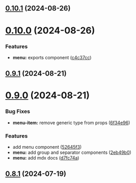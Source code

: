 ## [0.10.1](https://github.com/alancleyton/awesome-ui/compare/v0.10.0...v0.10.1) (2024-08-26)



# [0.10.0](https://github.com/alancleyton/awesome-ui/compare/v0.9.1...v0.10.0) (2024-08-26)


### Features

* **menu:** exports component ([c4c37cc](https://github.com/alancleyton/awesome-ui/commit/c4c37cc8d41848f8149ecfea6153cc1758271076))



## [0.9.1](https://github.com/alancleyton/awesome-ui/compare/v0.9.0...v0.9.1) (2024-08-21)



# [0.9.0](https://github.com/alancleyton/awesome-ui/compare/v0.8.1...v0.9.0) (2024-08-21)


### Bug Fixes

* **menu-item:** remove generic type from props ([6f34e96](https://github.com/alancleyton/awesome-ui/commit/6f34e96a2376b69f8717e5f468036dc9dfa97d6b))


### Features

* add menu component ([52645f3](https://github.com/alancleyton/awesome-ui/commit/52645f3595f73177eb6c088383906a086ff7f20e))
* **menu:** add group and separator components ([2eb49b0](https://github.com/alancleyton/awesome-ui/commit/2eb49b00547abf99133803db45659fd85c6099e4))
* **menu:** add mdx docs ([d7fc74a](https://github.com/alancleyton/awesome-ui/commit/d7fc74a14a9ace252a90a354ce239d23943ff27e))



## [0.8.1](https://github.com/alancleyton/awesome-ui/compare/v0.8.0...v0.8.1) (2024-07-19)




